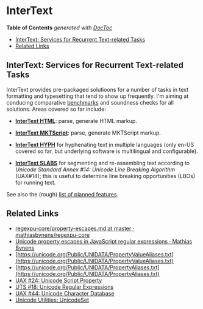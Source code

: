 
# InterText

<!-- START doctoc generated TOC please keep comment here to allow auto update -->
<!-- DON'T EDIT THIS SECTION, INSTEAD RE-RUN doctoc TO UPDATE -->
**Table of Contents**  *generated with [DocToc](https://github.com/thlorenz/doctoc)*

- [InterText: Services for Recurrent Text-related Tasks](#intertext-services-for-recurrent-text-related-tasks)
- [Related Links](#related-links)

<!-- END doctoc generated TOC please keep comment here to allow auto update -->


## InterText: Services for Recurrent Text-related Tasks

InterText provides pre-packaged solutioons for a number of tasks in text formatting and typesetting that
tend to show up frequently. I'm aiming at conducing comparative [benchmarks](./README-benchmarks.md) and
soundness checks for all solutions. Areas covered so far include:


* [**InterText HTML**](./README-html.md): parse, generate HTML markup.

* [**InterText MKTScript**](./README-mkts.md): parse, generate MKTScript markup.

* [**InterText HYPH**](./README-hyphenation.md) for hyphenating text in multiple languages (only en-US
  covered so far, but underlying software is multilingual and configurable).

* [**InterText SLABS**](./README-slabs.md) for segmenting and re-assembling text according to *Unicode
  Standard Annex #14: Unicode Line Breaking Algorithm* (UAX#14); this is useful to determine line breaking
  opportunities (LBOs) for running text.

See also the (rough) [list of planned features](./README-planned.md).



## Related Links

* [regexpu-core/property-escapes.md at master · mathiasbynens/regexpu-core](https://github.com/mathiasbynens/regexpu-core/blob/master/property-escapes.md)
* [Unicode property escapes in JavaScript regular expressions · Mathias Bynens](https://mathiasbynens.be/notes/es-unicode-property-escapes)
* [https://unicode.org/Public/UNIDATA/PropertyValueAliases.txt](https://unicode.org/Public/UNIDATA/PropertyValueAliases.txt)
* [https://unicode.org/Public/UNIDATA/PropertyAliases.txt](https://unicode.org/Public/UNIDATA/PropertyAliases.txt)
* [UAX #24: Unicode Script Property](https://unicode.org/reports/tr24/#Script_Extensions)
* [UTS #18: Unicode Regular Expressions](https://unicode.org/reports/tr18/#RL1.2)
* [UAX #44: Unicode Character Database](https://unicode.org/reports/tr44/#Ideographic)
* [Unicode Utilities: UnicodeSet](https://unicode.org/cldr/utility/list-unicodeset.jsp?a=%5B%5B:name=/CJK/:%5D-%5B:ideographic:%5D%5D)

